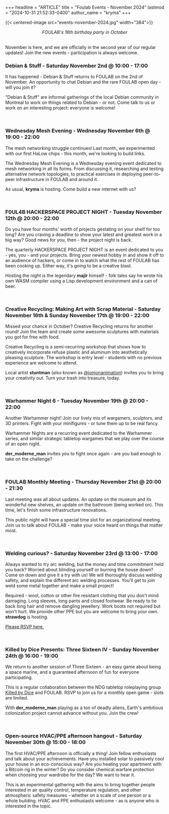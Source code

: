 +++
headline = "ARTICLE"
title = "Foulab Events - November 2024"
lastmod = "2024-10-31 21:52:33-0400"
author_name = "kryma"
+++

{{< centered-image src="events-november-2024.jpg" width="384">}}

<center><i>FOULAB's 16th birthday party in October</i></center>

<br/>

November is here, and we are officially in the second year of our regular updates! Join the new events - participation is always welcome.

### Debian & Stuff - Saturday November 2nd @ 10:00 - 17:00

It has happened - Debian & Stuff returns to FOULAB on the 2nd of November. An opportunity to chat Debian and the rare FOULAB open day - will you join it?

"Debian & Stuff" are informal gatherings of the local Debian community in Montreal to work on things related to Debian - or not. Come talk to us or work on an interesting project: everyone is welcome!

<br/>


### Wednesday Mesh Evening - Wednesday November 6th @ 19:00 - 22:00

The mesh networking struggle continues! Last month, we experimented with our first HaLow chips - this month, we're looking to build links.

The Wednesday Mesh Evening is a Wednesday evening event dedicated to mesh networking in all its forms. From discussing it, researching and testing alternative network topologies, to practical exercises in deploying peer-to-peer infrastructure in FOULAB and around it.

As usual, **kryma** is hosting. Come build a new internet with us?

<br/>


### F0UL4B HACKERSPACE PROJECT NIGHT - Tuesday November 12th @ 20:00 - 22:00

Do you have four months' worth of projects gestating on your shelf for too long? Are you craving a deadline to show your latest and greatest work in a big way? Good news for you, then - the project night is back.

The quarterly HACKERSPACE PROJECT NIGHT is an event dedicated to you - yes, you - and your projects. Bring your newest hobby in and show it off to an audience of hackers, or come in to watch what the rest of FOULAB has been cooking up. Either way, it's going to be a creative blast.

Hosting the night is the legendary **majir** himself - folk tales say he wrote his own WASM compiler using a Lisp development environment and a can of beer.

<br/>

### Creative Recycling: Making Art with Scrap Material - Saturday November 16th & Sunday November 17th @ 19:00 - 22:00

Missed your chance in October? Creative Recycling returns for another round! Join the team and create some awesome sculptures with materials you got for free with food.

Creative Recycling is a semi-recurring workshop that shows how to creatively incorporate refuse plastic and aluminum into aesthetically pleasing sculpture. The workshop is entry level - students with no previous experience are welcome to attend.

Local artist **stuntman** (also known as [@jonjonanimation](https://www.jonjonanimation.com/)) invites you to bring your creativity out. Turn your trash into treasure, today.

<br/>

### Warhammer Night 6 - Tuesday November 19th @ 20:00 - 22:00

Another Warhammer night! Join our lively mix of wargamers, sculptors, and 3D printers. Fight with your minifigures - or tune them up to be real fancy.

Warhammer Nights are a recurring event dedicated to the Warhammer series, and similar strategic tabletop wargames that we play over the course of an open night.

**der_moderne_man** invites you to fight once again - are you bad enough to take on the challenge?

<br/>

### FOULAB Monthly Meeting - Thursday November 21st @ 20:00 - 21:30

Last meeting was all about updates. An update on the museum and its wonderful new shelves, an update on the bathroom (being worked on). This time, let's finish some infrastructure renovations.

This public night will have a special time slot for an organizational meeting. Join us to talk about FOULAB - make your voice heard on things that matter most.

<br/>


### Welding curious? - Saturday November 23rd @ 13:00 - 17:00

Always wanted to try arc welding, but the money and time commitment held you back? Worried about blinding yourself or burning the house down? Come on down and give it a try with us! We will thoroughly discuss welding safety, and explain the different arc welding processes. You'll get to join weld some metal together and make a small project!

Required - wool, cotton or other fire resistant clothing that you don't mind damaging. Long sleeves, long pants and closed footwear. Be ready to tie back long hair and remove dangling jewellery. Work boots not required but won't hurt. We provide other PPE but you are welcome to bring your own. **strawdog** is hosting.

[Please RSVP here.](https://www.eventbrite.com/e/welding-curious-tickets-1070156128789)

<br/>


### Killed by Dice Presents: Three Sixteen IV - Sunday November 24th @ 16:00 - 19:00

We return to another session of Three Sixteen - an easy game about being a space marine, and a guaranteed afternoon of fun for everyone participating. 

This is a regular collaboration between the NDG tabletop roleplaying group [Killed by Dice](https://killedbydice.com) and FOULAB. RSVP to join us for a monthly open game - slots are limited.

With **der_moderne_man** playing as a ton of deadly aliens, Earth's ambitious colonization project cannot advance without you. Join the crew!

<br/>


### Open-source HVAC/PPE afternoon hangout - Saturday November 30th @ 15:00 - 18:00

The first HVAC/PPE afternoon is officially a thing! Join fellow enthusiasts and talk about your achievements. Have you installed solar to passively cool your house in an eco-conscious way? Are you heating your apartment with a Bitcoin rig in the winter? Do you consider chemical warfare protection when choosing your wardrobe for the day? We want to hear it.

This is an experimental gathering with the aims to bring together people interested in air quality control, temperature regulation, and other atmospheric safety measures - whether on a scale of one person or a whole building. HVAC and PPE enthusiasts welcome - as is anyone who is interested in the topic.

<br/>

